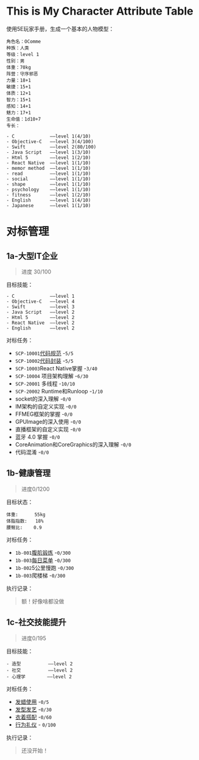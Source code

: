 # This is My Character Attribute Table

使用5E玩家手册，生成一个基本的人物模型：

```
角色名：OComme
种族：人类
等级：level 1
性别：男
体重：70kg
阵营：守序邪恶
力量：18+1
敏捷：15+1
体质：12+1
智力：15+1
感知：14+1
魅力：17+1
生命值：1d10+7
专长：

- C             ——level 1(4/10)
- Objective-C   ——level 3(4/100)
- Swift         ——level 2(80/100)
- Java Script   ——level 1(3/10)
- Html 5        ——level 1(2/10)
- React Native  ——level 1(1/10)
- memor method  ——level 1(1/10)
- read          ——level 1(1/10)
- social        ——level 1(1/10)
- shape         ——level 1(1/10)
- psychology    ——level 1(1/10)
- fitness       ——level 1(2/10)
- English       ——level 1(4/10)
- Japanese      ——level 1(1/10)
```

# 对标管理

## 1a-大型IT企业
> 进度 30/100

目标技能：

```
- C             ——level 1
- Objective-C   ——level 4
- Swift         ——level 3
- Java Script   ——level 2
- Html 5        ——level 2
- React Native  ——level 2
- English       ——level 2
```

对标任务：

- `SCP-10001`[代码规范](https://ocomme.github.io/post/ios-development/objective-c-coding-standard/) -`5/5`
- `SCP-10002`[代码封装](https://ocomme.github.io/post/ios-development/code-encapsulation/) -`5/5`
- `SCP-10003`React Native掌握 -`3/40`
- `SCP-10004` 项目架构理解 -`6/30`
- `SCP-20001` 多线程 -`10/10`
- `SCP-20002` Runtime和Runloop -`1/10`
- socket的深入理解 -`0/0`
- IM架构的自定义实现 -`0/0`
- FFMEG框架的掌握 -`0/0`
- GPUImage的深入使用 -`0/0`
- 直播框架的自定义实现 -`0/0`
- 蓝牙 4.0 掌握 -`0/0`
- CoreAnimation和CoreGraphics的深入理解 -`0/0`
- 代码混淆 -`0/0`

## 1b-健康管理
> 进度0/1200

目标状态：

```
体重:      55kg
体脂指数:   18%
腰臀比:    0.9
```

对标任务：

- `1b-001`[腹肌锻炼](https://www.zhihu.com/question/28762998) -`0/300`
- `1b-003`[每日菜单](http://www.sohu.com/a/169624728_99926287) -`0/300`
- `1b-002`5公里慢跑 -`0/300`
- `1b-003`爬楼梯 -`0/300`

执行记录：
>额！好像啥都没做

## 1c-社交技能提升
> 进度0/195

目标技能：

```
- 造型          ——level 2
- 社交          ——level 2
- 心理学        ——level 2
```

对标任务：

- [发蜡使用](http://www.mama.cn/z/36886/) -`0/5`
- [发型发艺](http://www.faxingw.cn/liuxingfaxing/wanyouredian/nanshengfaxing0.html) -`0/30`
- [衣着搭配](http://www.nanshiw.com/) -`0/60`
- [行为礼仪](https://book.douban.com/subject/6754381/) - `0/100`

执行记录：
>还没开始！
